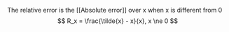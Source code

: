 The relative error is the [[Absolute error]] over x when x is different from 0
$$ R_x = \frac{\tilde{x} - x}{x}, x \ne 0 $$